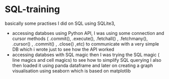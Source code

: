 # SQL-training

basically some practises I did on SQL using SQLite3, 
- accessing databses using Python API,
  I was using some connection and cursor methods ( .commit(), .execute(), .fetchall() , .fetchmany(), .cursor() , .commit() , .close() ,etc) to communicate with a very simple DB which i wrote just to see how the API worked
- accessing databses with SQL magic
  then I was trying the SQL magic ( line magics and cell magics) to see how to simplify SQL querying
  I also then loaded it using panda dataframe and later on creating a graph visualisation using seaborn which is based on matplotlib
